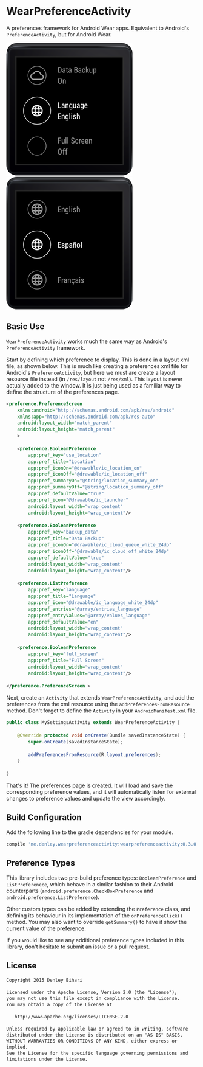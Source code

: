 # WearPreferenceActivity
A preferences framework for Android Wear apps. Equivalent to Android's `PreferenceActivity`, but for Android Wear.

![Preference List](/screenshots/preference_list.png) ![Preference List](/screenshots/language_select.png)

Basic Use
-------
`WearPreferenceActivity` works much the same way as Android's `PreferenceActivity` framework.

Start by defining which preference to display. This is done in a layout xml file, as shown below. This is much like creating a preferences xml file for Android's `PreferenceActivity`, but here we must are create a layout resource file instead (in `/res/layout` not `/res/xml`). This layout is never actually added to the window. It is just being used as a familiar way to define the structure of the preferences page.
```xml
<preference.PreferenceScreen
    xmlns:android="http://schemas.android.com/apk/res/android"
    xmlns:app="http://schemas.android.com/apk/res-auto"
    android:layout_width="match_parent"
    android:layout_height="match_parent"
    >

    <preference.BooleanPreference
        app:pref_key="use_location"
        app:pref_title="Location"
        app:pref_iconOn="@drawable/ic_location_on"
        app:pref_iconOff="@drawable/ic_location_off"
        app:pref_summaryOn="@string/location_summary_on"
        app:pref_summaryOff="@string/location_summary_off"
        app:pref_defaultValue="true"
        app:pref_icon="@drawable/ic_launcher"
        android:layout_width="wrap_content"
        android:layout_height="wrap_content"/>

    <preference.BooleanPreference
        app:pref_key="backup_data"
        app:pref_title="Data Backup"
        app:pref_iconOn="@drawable/ic_cloud_queue_white_24dp"
        app:pref_iconOff="@drawable/ic_cloud_off_white_24dp"
        app:pref_defaultValue="true"
        android:layout_width="wrap_content"
        android:layout_height="wrap_content"/>

    <preference.ListPreference
        app:pref_key="language"
        app:pref_title="Language"
        app:pref_icon="@drawable/ic_language_white_24dp"
        app:pref_entries="@array/entries_language"
        app:pref_entryValues="@array/values_language"
        app:pref_defaultValue="en"
        android:layout_width="wrap_content"
        android:layout_height="wrap_content"/>

    <preference.BooleanPreference
        app:pref_key="full_screen"
        app:pref_title="Full Screen"
        android:layout_width="wrap_content"
        android:layout_height="wrap_content"/>

</preference.PreferenceScreen >
```

Next, create an `Activity` that extends `WearPreferenceActivity`, and add the preferences from the xml resource using the `addPreferencesFromResource` method. Don't forget to define the `Activity` in your `AndroidManifest.xml` file.

```java
public class MySettingsActivity extends WearPreferenceActivity {

    @Override protected void onCreate(Bundle savedInstanceState) {
        super.onCreate(savedInstanceState);

        addPreferencesFromResource(R.layout.preferences);
    }

}
```

That's it! The preferences page is created. It will load and save the corresponding preference values, and it will automatically listen for external changes to preference values and update the view accordingly.

Build Configuration
--------
Add the following line to the gradle dependencies for your module.
```groovy
compile 'me.denley.wearpreferenceactivity:wearpreferenceactivity:0.3.0'
```

Preference Types
--------

This library includes two pre-build preference types: `BooleanPreference` and `ListPreferenece`, which behave in a similar fashion to their Android counterparts (`android.preference.CheckBoxPreference` and `android.preference.ListPreference`).

Other custom types can be added by extending the `Preference` class, and defining its behaviour in its implementation of the `onPreferenceClick()` method. You may also want to override `getSummary()` to have it show the current value of the preference.

If you would like to see any additional preference types included in this library, don't hesitate to submit an issue or a pull request.

License
-------

    Copyright 2015 Denley Bihari

    Licensed under the Apache License, Version 2.0 (the "License");
    you may not use this file except in compliance with the License.
    You may obtain a copy of the License at

       http://www.apache.org/licenses/LICENSE-2.0

    Unless required by applicable law or agreed to in writing, software
    distributed under the License is distributed on an "AS IS" BASIS,
    WITHOUT WARRANTIES OR CONDITIONS OF ANY KIND, either express or implied.
    See the License for the specific language governing permissions and
    limitations under the License.